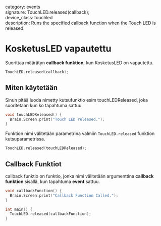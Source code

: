 category: events  
signature: TouchLED.released(callback);  
device_class: touchled  
description: Runs the specified callback function when the Touch LED is released.  

# KosketusLED vapautettu

Suorittaa määrätyn **callback funktion**, kun KosketusLED on vapautettu.

```cpp
TouchLED.released(callback);
```

## Miten käytetään

Sinun pitää luoda nimetty kutsufunktio esim touchLEDReleased, joka suoritetaan kun ko tapahtuma sattuu

```cpp
void touchLEDReleased() {
  Brain.Screen.print("Touch LED released.");
}
```
Funktion nimi välitetään parametrina valmiin `TouchLED.released` funktion kutsuparametrissa.

```cpp
TouchLED.released(touchLEDReleased);
```

## Callback Funktiot

callback funktio on funktio, jonka nimi välitetään argumenttina  **callback funktion** sisällä, kun tapahtuma **event** sattuu. 

```cpp
void callbackFunction() {
  Brain.Screen.print("Callback Function Called.");
}

int main() {
  TouchLED.released(callbackFunction);
}
```

<advanced>
</advanced>